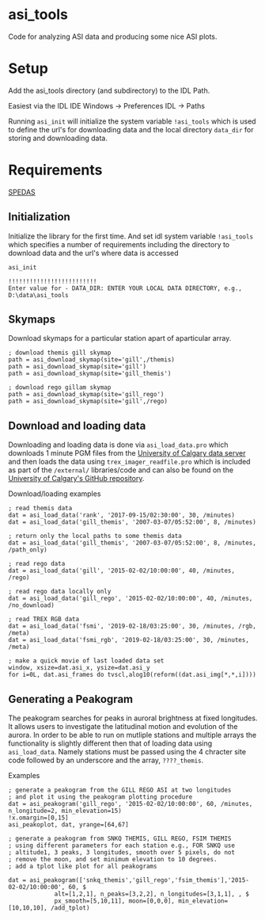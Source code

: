 # asi_tools
Code for analyzing ASI data and producing some nice ASI plots. 

# Setup

Add the asi_tools directory (and subdirectory) to the IDL Path.

Easiest via the IDL IDE 
Windows -> Preferences
IDL -> Paths

Running ```asi_init``` will initialize the system variable ```!asi_tools``` which is used to define the url's for downloading data and the local directory ```data_dir``` for storing and downloading data.

# Requirements 

[SPEDAS](https://spedas.org/blog/)

## Initialization

Initialize the library for the first time. And set idl system variable ```!asi_tools``` which specifies a number of requirements including the directory to download data and the url's where data is accessed 

```idl
asi_init

!!!!!!!!!!!!!!!!!!!!!!!!!
Enter value for - DATA_DIR: ENTER YOUR LOCAL DATA DIRECTORY, e.g., D:\data\asi_tools

```

## Skymaps

Download skymaps for a particular station apart of aparticular array. 

```idl
; download themis gill skymap
path = asi_download_skymap(site='gill',/themis)
path = asi_download_skymap(site='gill')
path = asi_download_skymap(site='gill_themis')

; download rego gillam skymap
path = asi_download_skymap(site='gill_rego')
path = asi_download_skymap(site='gill',/rego)
```

## Download and loading data

Downloading and loading data is done via ```asi_load_data.pro``` which downloads 1 minute PGM files from the [University of Calgary data server](https://data.phys.ucalgary.ca/) and then loads the data using ```trex_imager_readfile.pro``` which is included as part of the ```/external/``` libraries/code and can also be found on the [University of Calgary's GitHub repository](https://github.com/ucalgary-aurora/trex-imager-readfile). 

Download/loading examples

```idl
; read themis data
dat = asi_load_data('rank', '2017-09-15/02:30:00', 30, /minutes)
dat = asi_load_data('gill_themis', '2007-03-07/05:52:00', 8, /minutes)

; return only the local paths to some themis data
dat = asi_load_data('gill_themis', '2007-03-07/05:52:00', 8, /minutes, /path_only)

; read rego data
dat = asi_load_data('gill', '2015-02-02/10:00:00', 40, /minutes, /rego)

; read rego data locally only
dat = asi_load_data('gill_rego', '2015-02-02/10:00:00', 40, /minutes, /no_download)

; read TREX RGB data
dat = asi_load_data('fsmi', '2019-02-18/03:25:00', 30, /minutes, /rgb, /meta)
dat = asi_load_data('fsmi_rgb', '2019-02-18/03:25:00', 30, /minutes, /meta)

; make a quick movie of last loaded data set
window, xsize=dat.asi_x, ysize=dat.asi_y
for i=0L, dat.asi_frames do tvscl,alog10(reform((dat.asi_img[*,*,i])))
```

## Generating a Peakogram

The peakogram searches for peaks in auroral brightness at fixed longitudes. It allows users to investigate the latitudinal motion and evolution of the aurora. In order to be able to run on mutliple stations and multiple arrays the functionality is slightly different then that of loading data using ```asi_load_data```. Namely stations must be passed using the 4 chracter site code followed by an underscore and the array, ```????_themis```. 

Examples

```idl
; generate a peakogram from the GILL REGO ASI at two longitudes
; and plot it using the peakogram plotting procedure
dat = asi_peakogram('gill_rego', '2015-02-02/10:00:00', 60, /minutes, n_longitude=2, min_elevation=15)
!x.omargin=[0,15]
asi_peakoplot, dat, yrange=[64,67]

; generate a peakogram from SNKQ THEMIS, GILL REGO, FSIM THEMIS
; using different parameters for each station e.g., FOR SNKQ use 
; altitude1, 3 peaks, 3 longitudes, smooth over 5 pixels, do not 
; remove the moon, and set minimum elevation to 10 degrees. 
; add a tplot like plot for all peakograms

dat = asi_peakogram(['snkq_themis','gill_rego','fsim_themis'],'2015-02-02/10:00:00', 60, $
             alt=[1,2,1], n_peaks=[3,2,2], n_longitudes=[3,1,1], , $
             px_smooth=[5,10,11], moon=[0,0,0], min_elevation=[10,10,10], /add_tplot)

```